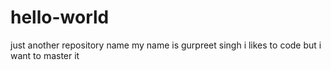 # hello-world
just another repository name
my name is gurpreet singh i likes to code but i want to master it
